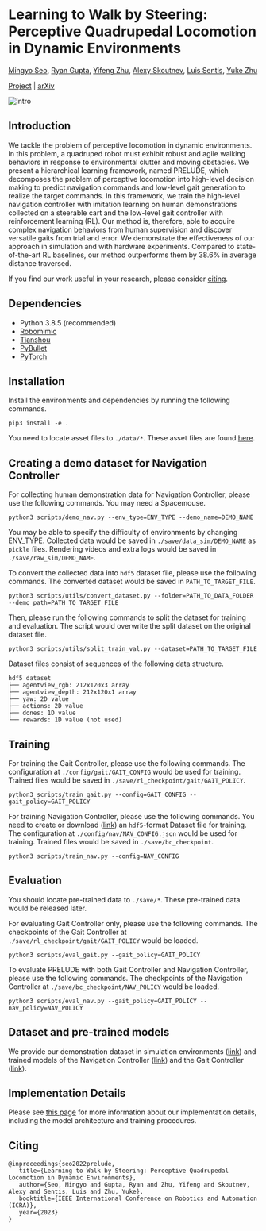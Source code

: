 # Learning to Walk by Steering: Perceptive Quadrupedal Locomotion in Dynamic Environments
[Mingyo Seo](https://mingyoseo.com), [Ryan Gupta](https://sites.utexas.edu/hcrl/people/), [Yifeng Zhu](https://www.cs.utexas.edu/~yifengz), [Alexy Skoutnev](https://alexyskoutnev.github.io/alexyskoutnev-github.io/index.html), [Luis Sentis](https://sites.google.com/view/lsentis), [Yuke Zhu](https://www.cs.utexas.edu/~yukez)

[Project](https://ut-austin-rpl.github.io/PRELUDE) | [arXiv](http://arxiv.org/abs/2209.09233)

![intro](pipeline.png)

## Introduction
We tackle the problem of perceptive locomotion in dynamic environments. In this problem, a quadruped robot must exhibit robust and agile walking behaviors in response to environmental clutter and moving obstacles. We present a hierarchical learning framework, named PRELUDE, which decomposes the problem of perceptive locomotion into high-level decision making to predict navigation commands and low-level gait generation to realize the target commands. In this framework, we train the high-level navigation controller with imitation learning on human demonstrations collected on a steerable cart and the low-level gait controller with reinforcement learning (RL). Our method is, therefore, able to acquire complex navigation behaviors from human supervision and discover versatile gaits from trial and error. We demonstrate the effectiveness of our approach in simulation and with hardware experiments. Compared to state-of-the-art RL baselines, our method outperforms them by 38.6% in average distance traversed.

If you find our work useful in your research, please consider [citing](#citing).

## Dependencies
- Python 3.8.5 (recommended)
- [Robomimic](https://github.com/ARISE-Initiative/robomimic/)
- [Tianshou](https://github.com/thu-ml/tianshou/)
- [PyBullet](https://github.com/bulletphysics/bullet3/)
- [PyTorch](https://github.com/pytorch/pytorch)

## Installation
Install the environments and dependencies by running the following commands.
```
pip3 install -e .
```
You need to locate asset files to `./data/*`. These asset files are found [here](https://utexas.box.com/s/oa5c39blv9ma4h4lkdkv84n5zj3mxcg5).

## Creating a demo dataset for Navigation Controller

For collecting human demonstration data for Navigation Controller, please use the following commands. You may need a Spacemouse.
```
python3 scripts/demo_nav.py --env_type=ENV_TYPE --demo_name=DEMO_NAME
```
You may be able to specify the difficulty of environments by changing ENV_TYPE. Collected data would be saved in `./save/data_sim/DEMO_NAME` as `pickle` files. Rendering videos and extra logs would be saved in `./save/raw_sim/DEMO_NAME`.

To convert the collected data into `hdf5` dataset file, please use the following commands. The converted dataset would be saved in `PATH_TO_TARGET_FILE`. 
```
python3 scripts/utils/convert_dataset.py --folder=PATH_TO_DATA_FOLDER --demo_path=PATH_TO_TARGET_FILE
```
Then, please run the following commands to split the dataset for training and evaluation. The script would overwrite the split dataset on the original dataset file.
```
python3 scripts/utils/split_train_val.py --dataset=PATH_TO_TARGET_FILE
```
Dataset files consist of sequences of the following data structure.
```
hdf5 dataset
├── agentview_rgb: 212x120x3 array
├── agentview_depth: 212x120x1 array
├── yaw: 2D value
├── actions: 2D value
├── dones: 1D value
└── rewards: 1D value (not used)
```

## Training
For training the Gait Controller, please use the following commands. The configuration at `./config/gait/GAIT_CONFIG` would be used for training. Trained files would be saved in `./save/rl_checkpoint/gait/GAIT_POLICY`.
```
python3 scripts/train_gait.py --config=GAIT_CONFIG --gait_policy=GAIT_POLICY
```

For training Navigation Controller, please use the following commands. You need to create or download ([link](https://utexas.box.com/s/vuneto210i5o5c8vi09cxt49dta2may3)) an `hdf5`-format Dataset file for training. The configuration at `./config/nav/NAV_CONFIG.json` would be used for training. Trained files would be saved in `./save/bc_checkpoint`.
```
python3 scripts/train_nav.py --config=NAV_CONFIG
```

## Evaluation
You should locate pre-trained data to `./save/*`. These pre-trained data would be released later.

For evaluating Gait Controller only, please use the following commands. The checkpoints of the Gait Controller at `./save/rl_checkpoint/gait/GAIT_POLICY` would be loaded.
```
python3 scripts/eval_gait.py --gait_policy=GAIT_POLICY
```

To evaluate PRELUDE with both Gait Controller and Navigation Controller, please use the following commands. The checkpoints of the Navigation Controller at `./save/bc_checkpoint/NAV_POLICY` would be loaded.
```
python3 scripts/eval_nav.py --gait_policy=GAIT_POLICY --nav_policy=NAV_POLICY
```


## Dataset and pre-trained models
We provide our demonstration dataset in simulation environments ([link](https://utexas.box.com/s/vuneto210i5o5c8vi09cxt49dta2may3)) and trained models of the Navigation Controller ([link](https://utexas.box.com/s/l6n5unyswuol4gxwam552u1jkogbaakq)) and the Gait Controller ([link](https://utexas.box.com/s/uv41n7550t1ao7wv0io0er2s8r2ivu2x)).


## Implementation Details
Please see [this page](implementation.md) for more information about our implementation details, including the model architecture and training procedures.

## Citing
```
@inproceedings{seo2022prelude,
   title={Learning to Walk by Steering: Perceptive Quadrupedal Locomotion in Dynamic Environments},
   author={Seo, Mingyo and Gupta, Ryan and Zhu, Yifeng and Skoutnev, Alexy and Sentis, Luis and Zhu, Yuke},
   booktitle={IEEE International Conference on Robotics and Automation (ICRA)},
   year={2023}
}
```
